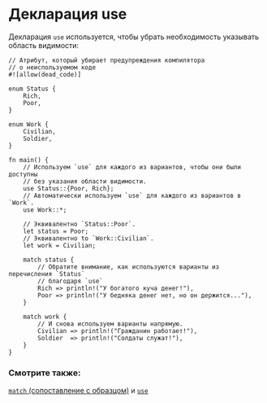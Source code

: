# Декларация use

Декларация `use` используется, чтобы
убрать необходимость указывать область видимости:

```rust,editable
// Атрибут, который убирает предупреждения компилятора
// о неиспользуемом коде
#![allow(dead_code)]

enum Status {
    Rich,
    Poor,
}

enum Work {
    Civilian,
    Soldier,
}

fn main() {
    // Используем `use` для каждого из вариантов, чтобы они были доступны
    // без указания области видимости.
    use Status::{Poor, Rich};
    // Автоматически используем `use` для каждого из вариантов в `Work`.
    use Work::*;

    // Эквивалентно `Status::Poor`.
    let status = Poor;
    // Эквивалентно to `Work::Civilian`.
    let work = Civilian;

    match status {
        // Обратите внимание, как используются варианты из перечисления `Status`
        // благодаря `use`
        Rich => println!("У богатого куча денег!"),
        Poor => println!("У бедняка денег нет, но он держится..."),
    }

    match work {
        // И снова используем варианты напрямую.
        Civilian => println!("Гражданин работает!"),
        Soldier  => println!("Солдаты служат!"),
    }
}
```

### Смотрите также:

[`match` (сопоставление с образцом)](../../flow_control/match.md) и [`use`](../../mod/use.md)
